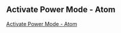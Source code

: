 ## Activate Power Mode - Atom

[Activate Power Mode - Atom](https://atom.io/packages/activate-power-mode)
